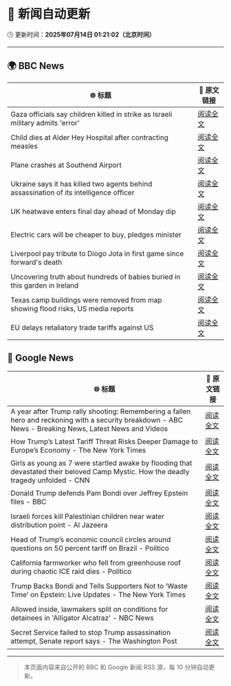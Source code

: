 # 🧠 新闻自动更新

🕒 更新时间：**2025年07月14日 01:21:02（北京时间）**

---

## 🌍 BBC News

| 🌐 标题 | 🔗 原文链接 |
|--------|-------------|
| Gaza officials say children killed in strike as Israeli military admits 'error' | [阅读全文](https://www.bbc.com/news/articles/c0rvxjnvv71o) |
| Child dies at Alder Hey Hospital after contracting measles | [阅读全文](https://www.bbc.com/news/articles/c8j1k3k44e2o) |
| Plane crashes at Southend Airport | [阅读全文](https://www.bbc.com/news/articles/c1jw71kjx14o) |
| Ukraine says it has killed two agents behind assassination of its intelligence officer | [阅读全文](https://www.bbc.com/news/articles/cj3r7p117l0o) |
| UK heatwave enters final day ahead of Monday dip | [阅读全文](https://www.bbc.com/news/articles/cwyxk999p5wo) |
| Electric cars will be cheaper to buy, pledges minister | [阅读全文](https://www.bbc.com/news/articles/cg5z4nlned0o) |
| Liverpool pay tribute to Diogo Jota in first game since forward's death | [阅读全文](https://www.bbc.com/sport/football/articles/cz7l85y42n5o) |
| Uncovering truth about hundreds of babies buried in this garden in Ireland | [阅读全文](https://www.bbc.com/news/articles/cpwqnwrkd1go) |
| Texas camp buildings were removed from map showing flood risks, US media reports | [阅读全文](https://www.bbc.com/news/articles/ce8zjk5yx8wo) |
| EU delays retaliatory trade tariffs against US | [阅读全文](https://www.bbc.com/news/articles/cdez5w61g5lo) |

## 📰 Google News

| 🌐 标题 | 🔗 原文链接 |
|--------|-------------|
| A year after Trump rally shooting: Remembering a fallen hero and reckoning with a security breakdown - ABC News - Breaking News, Latest News and Videos | [阅读全文](https://news.google.com/rss/articles/CBMiogFBVV95cUxOQ1ZUUC1nZlF5MGJzTDhnU2U5UHJTLWhMcDlDOUZpX1pQRHpmUVBMeVBObmhRYVJnRlFQRVo1cTJCN2dlYmVuQmFpQ05qdWN0Y19XdGNMZVpwdnFCQ2dfQVh2N29pczdxUHBvNlVZck1TOTJQUnFVcnp6YXhieXJmbnFBZVNsSnV2bzJYOGltb1U5blBvcmRiV1VFY1pEWWZMR1HSAacBQVVfeXFMTjEwQld6RHhTaDUzbHJHN2N4LVF1WVZmRkRFbFZ5enV6YjhHSzUwSjNXc0pCVzNDTjlDWG5pSXpzOEZyRm9MbE52QXJmQ1lDWnVVNmMwNXU3RkM1cENLN09ieEh1d1JDZDBfZWYweHJOd0o0aUNJZlR3ZjEwRkxqaUlHWU1YWWJkeTRsRmNicE5UdFdPWkVhRjZycGpBZGczSWM5UDNSN1k?oc=5) |
| How Trump’s Latest Tariff Threat Risks Deeper Damage to Europe’s Economy - The New York Times | [阅读全文](https://news.google.com/rss/articles/CBMigwFBVV95cUxQQU1pSUtQSG5jcXRvN29SQzF1QWR4MkZjZG1HcFYwR1dqV1dBWG94Z3ZRZ0pBWmJhdVMtdTI1YTFzNkk4dkpaVWRTcE8xVGZDbHJ2OGZpVlQwRDREcnRZSFVUak9kemQ1WmUyZG5tazVoMlZkWlRfb1NvZllpRmFlU1k4bw?oc=5) |
| Girls as young as 7 were startled awake by flooding that devastated their beloved Camp Mystic. How the deadly tragedy unfolded - CNN | [阅读全文](https://news.google.com/rss/articles/CBMibEFVX3lxTE0tRlZaWm5oNlp0Q2xQTEVsWXMyR2d5WjhpSmVJQkotT0dmdUxYNEZUOE9oNnNhaGhVbVlCSm1zR3hIeFpXTlN5YW1UbHZ2aExPSTNLbF9MVktuWTV4OWRzQXNxVXIxZ1d2emg3NNIBckFVX3lxTFBlU21MaWhHYko3ZEtaNFc3ZVBDNllzd29zbjZWSFVlU05kY0NKVWlGdDNZb3ZvRTZ4VFlwMFpuYWFnZVZHei0xeTNoMFR5TlBoay1wSjQ1NE9tcVlvVVVsRlQ0WmEwZGRvQUV1b3lEdFFSUQ?oc=5) |
| Donald Trump defends Pam Bondi over Jeffrey Epstein files - BBC | [阅读全文](https://news.google.com/rss/articles/CBMiWkFVX3lxTE9CeTMzaE83OTNqa01FSDJPWTdKVkhhZGlCM3g2aEg2RDJ5S2R6WklBNjNjd3phWURaNnJfbElGWk1pZ0dFZndycVVtNFBrSWpoN1dtaUlwckVPd9IBX0FVX3lxTE9oaG85WFo4Z3VlV0FsTkZkUU0zdmJoSS1BcVZrNm42djJ2d0hzWDY0MkNHVTNaVUpJOU1oelFvZ2RJZF9ENGpwR2FWVWZOb0h6cXpidXQtLWxlODE4QWtr?oc=5) |
| Israeli forces kill Palestinian children near water distribution point - Al Jazeera | [阅读全文](https://news.google.com/rss/articles/CBMiqwFBVV95cUxNaTJqRGY2X0lNaVg5a3lVQkZObmNaWEREcHQyMkRzbHo0LXUzNHB1UWZGdjdVSGhnWDA3bVo5YUU0U2ZHbFQwRWZBNDZZTzZYMWdOVkRCaWFHbDlhTkJfTDFpUUlOS2taUl9vUGJUVjVTdXdPcC1aRWZkcklPdzlBNFZXMnNlN1ZRaXZFdVk5WHlxeHJ5dkYyNXBUSkhaS0VVTnhXSXZ5UjhmVGPSAbABQVVfeXFMUEVybXB6dVpWMFR4ZjdOOWlKUHc4bmtJZk9TNXZVblQxVVhEMDB2U3MxbWxkRHBoZzJXTjhFUU1QYVUta0o1NFpLTVhfSGo1WURYdnQtS3NoRVprS1VXOTdwWVgwOHBXMmNOX0VES2RwNTR6Skp5LThVOXRpanFsOVNDTVNjbDJPZG1MbUdINWMtYmJhNVM3MVVoYlhNQXpweWR6LU1EOHdZT0xaSHZkcjc?oc=5) |
| Head of Trump’s economic council circles around questions on 50 percent tariff on Brazil - Politico | [阅读全文](https://news.google.com/rss/articles/CBMihAFBVV95cUxPSENhbWFxUnVoTW9iZVlIOWhLMElzenJLSHo0aGhiTFd6WjlLNk02MFlLNzJPSEVwQ2ZpMHY3MU9xcGg0dnNvRnlQMGw4UjVuTUpHNUZURUEzRE5nOGhhOWdKZXh5TnJ6UGY1SHJRUE0yX3hTbFZsVk1EeUJTWEtnNlJDZVA?oc=5) |
| California farmworker who fell from greenhouse roof during chaotic ICE raid dies - Politico | [阅读全文](https://news.google.com/rss/articles/CBMiygFBVV95cUxOMHZKU1g5Sy1FOGY1WVF0b3VFbWtwXzQ4TmdsdHZRNW5fUm5fVXF5RVAwZmlibThJUXp5VkhTSHFDamx2SlJOSFBONHhPTFh6MEhaY1c2cnZyUDZtRVpDYlVYUVh0RkxHMEh2R2czVDZhaVBDVVMzOXpQcTNqTmRPVzV4MFhMekhfckZsYjU3MXZuM201S3RVUmRtOWl1RWJHVzVCYm1ocTBhZUtDVmdjbEpkRjR5dGtRaW9GQ0tiVnZTQVZNbHlTLVZ3?oc=5) |
| Trump Backs Bondi and Tells Supporters Not to ‘Waste Time’ on Epstein: Live Updates - The New York Times | [阅读全文](https://news.google.com/rss/articles/CBMiY0FVX3lxTFB1ajJ2MFQzVEd0cU83ZGhWRWltek5aSnQxdlhVOVV4QXVVbWVhSWdReEVTX2RtQUJIRkx1b2wzYkdlZmwwNEtpc1VVTzdveGVpaW5la1lSRENQVHk5ZjN6TmxONA?oc=5) |
| Allowed inside, lawmakers split on conditions for detainees in 'Alligator Alcatraz' - NBC News | [阅读全文](https://news.google.com/rss/articles/CBMirgFBVV95cUxOMk1PX3dEM1BIUElEN0o2SUFxY0xPTkhGSG5Jck1HRzY5czVnQVp0WjY2ZkhhRXM4V0ZTcjczcFpxTkZjbURQNVhsdVo0UUt2cjV2STVaNmJRY3hIWkhFcUp0RXJlWkJ0Qzl3WEpyMklxV1VmNDFrVzFKMUV2MjZBTWM4R1NGYmE4UWN1Y3dFdjB4M2FGT185Z0NablZXTG5sSTRPQV8zamZKSWlEX2fSAVZBVV95cUxNY2ExYVdJTTBtY1d5UlRqYzFlaHhQT0lteGJpN0NGc1ZKUUhGa0xrZE5hcjg5UXRmQkktUDA4aHZnaGVfZTNLSGFMT1o4cmZGVTl0R2w3dw?oc=5) |
| Secret Service failed to stop Trump assassination attempt, Senate report says - The Washington Post | [阅读全文](https://news.google.com/rss/articles/CBMiogFBVV95cUxOTVltRjhPdFpYblFkSTVkRzVWdklsbWcyZjQ1T25hYWgxRThCNk5fWEdUTWR4NEhMTEZLSm9JWWNXdExXMmxYR0MwV3B5eU9CTnpaV0c4UEFManlfcVhEU0pXSHZuRFRzc0t2QnpCSFFtUF9pdl84bGcyclVJUEJuZG5VQktiRWtlQmRrZ25xel82VWVxeUdXczR3WFYzcFViZFE?oc=5) |

---
> 本页面内容来自公开的 BBC 和 Google 新闻 RSS 源，每 10 分钟自动更新。